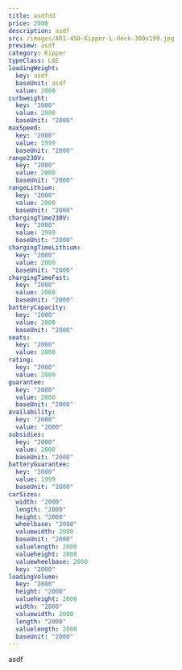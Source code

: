 ```yaml
---
title: asdfdd
price: 2000
description: asdf
src: /images/ARI-458-Kipper-L-Heck-300x199.jpg
preview: asdf
category: Kipper
typeClass: L6E
loadingWeight:
  key: asdf
  baseUnit: asdf
  value: 2000
curbweight:
  key: "2000"
  value: 2000
  baseUnit: "2000"
maxSpeed:
  key: "2000"
  value: 1999
  baseUnit: "2000"
range230V:
  key: "2000"
  value: 2000
  baseUnit: "2000"
rangeLithium:
  key: "2000"
  value: 2000
  baseUnit: "2000"
chargingTime230V:
  key: "2000"
  value: 1999
  baseUnit: "2000"
chargingTimeLithium:
  key: "2000"
  value: 2000
  baseUnit: "2000"
chargingTimeFast:
  key: "2000"
  value: 2000
  baseUnit: "2000"
batteryCapacity:
  key: "2000"
  value: 2000
  baseUnit: "2000"
seats:
  key: "2000"
  value: 2000
rating:
  key: "2000"
  value: 2000
guarantee:
  key: "2000"
  value: 2000
  baseUnit: "2000"
availability:
  key: "2000"
  value: "2000"
subsidies:
  key: "2000"
  value: 2000
  baseUnit: "2000"
batteryGuarantee:
  key: "2000"
  value: 1999
  baseUnit: "2000"
carSizes:
  width: "2000"
  length: "2000"
  height: "2000"
  wheelbase: "2000"
  valuewidth: 2000
  baseUnit: "2000"
  valuelength: 2000
  valueheight: 2000
  valuewheelbase: 2000
  key: "2000"
loadingVolume:
  key: "2000"
  height: "2000"
  valueheight: 2000
  width: "2000"
  valuewidth: 2000
  length: "2000"
  valuelength: 2000
  baseUnit: "2000"
---
```

asdf